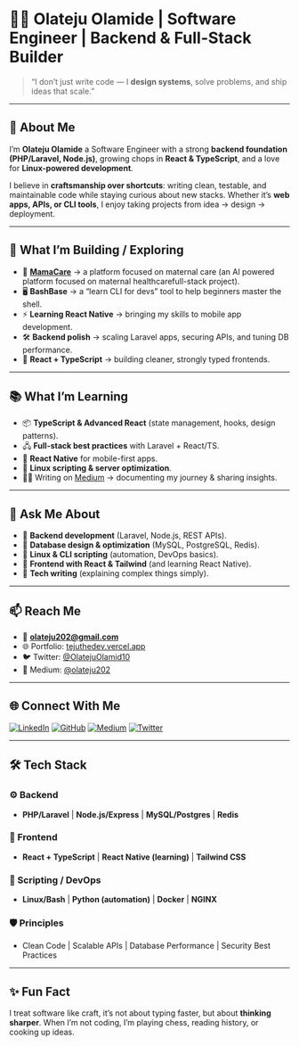 
# 👨‍💻 Olateju Olamide | Software Engineer | Backend & Full-Stack Builder

> “I don’t just write code — I **design systems**, solve problems, and ship ideas that scale.”

---

## 💫 About Me

I’m **Olateju Olamide** a Software Engineer with a strong **backend foundation (PHP/Laravel, Node.js)**, growing chops in **React & TypeScript**, and a love for **Linux-powered development**.

I believe in **craftsmanship over shortcuts**: writing clean, testable, and maintainable code while staying curious about new stacks. Whether it’s **web apps, APIs, or CLI tools**, I enjoy taking projects from idea → design → deployment.

---

## 🚀 What I’m Building / Exploring

* 🍼 **[MamaCare](https://mamacare-ai-app.netlify.app/)** → a platform focused on maternal care (an AI powered platform focused on maternal healthcarefull-stack project).
* 🖥️ **BashBase** → a “learn CLI for devs” tool to help beginners master the shell.
* ⚡ **Learning React Native** → bringing my skills to mobile app development.
* 🛠 **Backend polish** → scaling Laravel apps, securing APIs, and tuning DB performance.
* 🎨 **React + TypeScript** → building cleaner, strongly typed frontends.

---

## 📚 What I’m Learning

* 📦 **TypeScript & Advanced React** (state management, hooks, design patterns).
* 🖧 **Full-stack best practices** with Laravel + React/TS.
* 📱 **React Native** for mobile-first apps.
* 🐧 **Linux scripting & server optimization**.
* ✍🏽 Writing on [Medium](https://medium.com/@olateju202) → documenting my journey & sharing insights.

---

## 💬 Ask Me About

* 🚀 **Backend development** (Laravel, Node.js, REST APIs).
* 🧰 **Database design & optimization** (MySQL, PostgreSQL, Redis).
* 🐧 **Linux & CLI scripting** (automation, DevOps basics).
* 🎨 **Frontend with React & Tailwind** (and learning React Native).
* 📝 **Tech writing** (explaining complex things simply).

---

## 📫 Reach Me

* 📧 **[olateju202@gmail.com](mailto:olateju202@gmail.com)**
* 🌐 Portfolio: [tejuthedev.vercel.app](https://tejs-portfolio.vercel.app)
* 🐦 Twitter: [@OlatejuOlamid10](https://x.com/OlatejuOlamid10)
* 📝 Medium: [@olateju202](https://medium.com/@olateju202)

---

## 🌐 Connect With Me

[![LinkedIn](https://img.shields.io/badge/LinkedIn-%230077B5.svg?logo=linkedin\&logoColor=white)](https://www.linkedin.com/in/olateju-olamide-22314a292/)
[![GitHub](https://img.shields.io/badge/GitHub-%23181717.svg?logo=github\&logoColor=white)](https://github.com/tejHacks)
[![Medium](https://img.shields.io/badge/Medium-12100E?logo=medium\&logoColor=white)](https://medium.com/@olateju202)
[![Twitter](https://img.shields.io/badge/Twitter-%231DA1F2.svg?logo=Twitter\&logoColor=white)](https://x.com/OlatejuOlamid10)

---

## 🛠️ Tech Stack

### ⚙️ Backend

* **PHP/Laravel** | **Node.js/Express** | **MySQL/Postgres** | **Redis**

### 🎨 Frontend

* **React + TypeScript** | **React Native (learning)** | **Tailwind CSS**

### 🐧 Scripting / DevOps

* **Linux/Bash** | **Python (automation)** | **Docker** | **NGINX**

### 🛡️ Principles

* Clean Code | Scalable APIs | Database Performance | Security Best Practices

---
## ✨ Fun Fact

I treat software like craft, it’s not about typing faster, but about **thinking sharper**.
When I’m not coding, I’m playing chess, reading history, or cooking up ideas.

